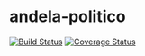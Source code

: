 # andela-politico

[![Build Status](https://travis-ci.org/chiboycalix/andela-politico.svg?branch=develop)](https://travis-ci.org/chiboycalix/andela-politico)
[![Coverage Status](https://coveralls.io/repos/github/chiboycalix/andela-politico/badge.svg?branch=develop)](https://coveralls.io/github/chiboycalix/andela-politico?branch=develop)